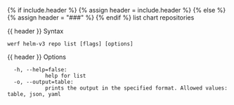{% if include.header %}
{% assign header = include.header %}
{% else %}
{% assign header = "###" %}
{% endif %}
list chart repositories

{{ header }} Syntax

```shell
werf helm-v3 repo list [flags] [options]
```

{{ header }} Options

```shell
  -h, --help=false:
            help for list
  -o, --output=table:
            prints the output in the specified format. Allowed values: table, json, yaml
```

